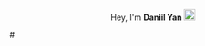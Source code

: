 <p align=center>Hey, I'm <b>Daniil Yan</b> <img src="https://github.com/blackcater/blackcater/raw/main/images/Hi.gif" width=20 height=20></img></p>
#
